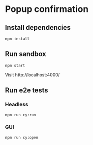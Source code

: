 # Popup confirmation

## Install dependencies

`npm install`

## Run sandbox

`npm start`

Visit http://localhost:4000/

## Run e2e tests

### Headless

`npm run cy:run`

### GUI

`npm run cy:open`
